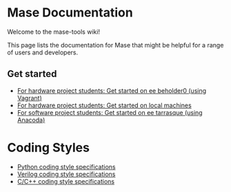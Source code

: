 # Mase Documentation 

Welcome to the mase-tools wiki!

This page lists the documentation for Mase that might be helpful for a range of users and developers.

## Get started
* [For hardware project students: Get started on ee beholder0 (using Vagrant)](./Get-started-on-ee-beholder0-using-Vagrant-hardware.md)
* [For hardware project students: Get started on local machines](./Get-started-on-local-machines-hardware.md)
* [For software project students: Get started on ee tarrasque (using Anacoda)](./Get-started-on-ee-tarrasque-using-Anacoda-software.md)

# Coding Styles

* [Python coding style specifications](./Python-coding-style-specifications.md)
* [Verilog coding style specifications](./Verilog-coding-style-specifications.md)
* [C/C++ coding style specifications](./C-coding-style-specifications.md)
